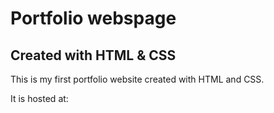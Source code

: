# Portfolio webspage

## Created with HTML & CSS

This is my first portfolio website created with HTML and CSS.

It is hosted at: 
